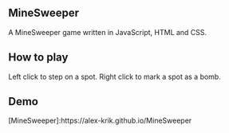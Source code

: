 <h2>MineSweeper</h2>
A MineSweeper game written in JavaScript, HTML and CSS.

<h2>How to play</h2>
Left click to step on a spot. Right click to mark a spot as a bomb.

<h2>Demo</h2>
[MineSweeper]:https://alex-krik.github.io/MineSweeper


